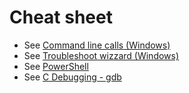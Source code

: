 # Cheat sheet
- See [Command line calls (Windows)](rundll32.md)
- See [Troubleshoot wizzard (Windows)](troubleshoot.md)
- See [PowerShell](powershell.md)
- See [C Debugging - gdb](gdb.md)